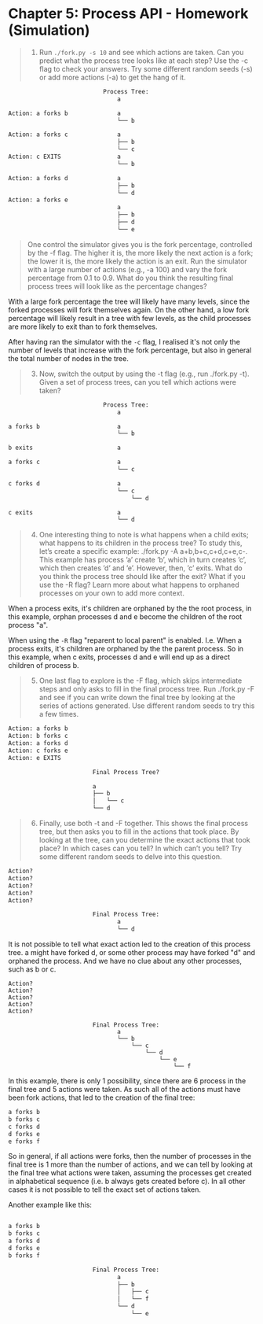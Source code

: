 # Chapter 5: Process API - Homework (Simulation)

> 1. Run `./fork.py -s 10` and see which actions are taken. Can you predict what
> the process tree looks like at each step? Use the -c flag to check your
> answers. Try some different random seeds (-s) or add more actions (-a) to get
> the hang of it.

```txt
                           Process Tree:
                               a

Action: a forks b              a
                               └── b

Action: a forks c              a
                               ├── b
                               └── c
Action: c EXITS                a
                               └── b

Action: a forks d              a
                               ├── b
                               └── d
Action: a forks e
                               a
                               ├── b
                               ├── d
                               └── e
```

> One control the simulator gives you is the fork percentage, controlled by the
> -f flag. The higher it is, the more likely the next action is a fork; the
> lower it is, the more likely the action is an exit. Run the simulator with a
> large number of actions (e.g., -a 100) and vary the fork percentage from 0.1
> to 0.9. What do you think the resulting final process trees will look like as
> the percentage changes?

With a large fork percentage the tree will likely have many levels, since the
forked processes will fork themselves again. On the other hand, a low fork
percentage will likely result in a tree with few levels, as the child processes
are more likely to exit than to fork themselves.

After having ran the simulator with the `-c` flag, I realised it's not only the number of levels that increase with the fork percentage, but also in general the total number of nodes in the tree.

> 3. Now, switch the output by using the -t flag (e.g., run ./fork.py
> -t). Given a set of process trees, can you tell which actions were
> taken?

```txt
                           Process Tree:
                               a

a forks b                      a
                               └── b

b exits                        a

a forks c                      a
                               └── c

c forks d                      a
                               └── c
                                   └── d

c exits                        a
                               └── d
```

> 4. One interesting thing to note is what happens when a child exits; what
> happens to its children in the process tree? To study this, let’s create a
> specific example: ./fork.py -A a+b,b+c,c+d,c+e,c-. This example has process
> ’a’ create ’b’, which in turn creates ’c’, which then creates ’d’ and ’e’.
> However, then, ’c’ exits. What do you think the process tree should like after
> the exit? What if you use the -R flag? Learn more about what happens to
> orphaned processes on your own to add more context.

When a process exits, it's children are orphaned by the the root process, in
this example, orphan processes d and e become the children of the root process
"a".

When using the `-R` flag "reparent to local parent" is enabled. I.e. When a
process exits, it's children are orphaned by the the parent process. So in this
example, when c exits, processes d and e will end up as a direct children of
process b.

> 5. One last flag to explore is the -F flag, which skips intermediate steps and
> only asks to fill in the final process tree. Run ./fork.py -F and see if you
> can write down the final tree by looking at the series of actions generated.
> Use different random seeds to try this a few times.

```txt
Action: a forks b
Action: b forks c
Action: a forks d
Action: c forks e
Action: e EXITS

                        Final Process Tree?

                        a
                        ├── b
                        │   └── c
                        └── d
```

> 6. Finally, use both -t and -F together. This shows the final process tree,
> but then asks you to fill in the actions that took place. By looking at the
> tree, can you determine the exact actions that took place? In which cases can
> you tell? In which can’t you tell? Try some different random seeds to delve
> into this question.

```txt
Action?
Action?
Action?
Action?
Action?

                        Final Process Tree:
                               a
                               └── d
```

It is not possible to tell what exact action led to the creation of this process
tree. a might have forked d, or some other process may have forked "d" and
orphaned the process. And we have no clue about any other processes, such as b
or c.


```
Action?
Action?
Action?
Action?
Action?

                        Final Process Tree:
                               a
                               └── b
                                   └── c
                                       └── d
                                           └── e
                                               └── f
```

In this example, there is only 1 possibility, since there are 6 process in the
final tree and 5 actions were taken. As such all of the actions must have been
fork actions, that led to the creation of the final tree:

```txt
a forks b
b forks c
c forks d
d forks e
e forks f
```

So in general, if all actions were forks, then the number of processes in the
final tree is 1 more than the number of actions, and we can tell by looking at
the final tree what actions were taken, assuming the processes get created in
alphabetical sequence (i.e. b always gets created before c). In all other cases
it is not possible to tell the exact set of actions taken.

Another example like this:

```txt

a forks b
b forks c
a forks d
d forks e
b forks f

                        Final Process Tree:
                               a
                               ├── b
                               │   ├── c
                               │   └── f
                               └── d
                                   └── e
```
